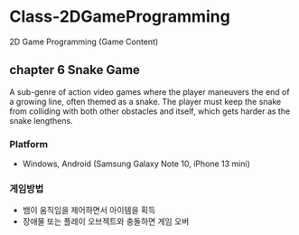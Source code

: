 # Class-2DGameProgramming

2D Game Programming (Game Content)

## chapter 6 Snake Game

A sub-genre of action video games where the player maneuvers the end of a growing line, often themed as a snake. The player must keep the snake from colliding with both other obstacles and itself, which gets harder as the snake lengthens.

### Platform

- Windows, Android (Samsung Galaxy Note 10, iPhone 13 mini)

### 게임방법

- 뱀이 움직임을 제어하면서 아이템을 획득
- 장애물 또는 플레이 오브젝트와 충돌하면 게임 오버
